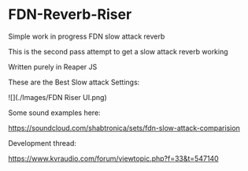 # FDN-Reverb-Riser
Simple work in progress FDN slow attack reverb

This is the second pass attempt to get a slow attack reverb working

Written purely in Reaper JS

These are the Best Slow attack Settings:

![](./Images/FDN Riser UI.png)


Some sound examples here:

https://soundcloud.com/shabtronica/sets/fdn-slow-attack-comparision

Development thread:

https://www.kvraudio.com/forum/viewtopic.php?f=33&t=547140
